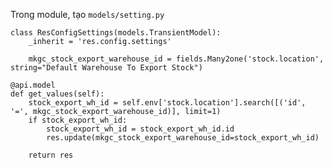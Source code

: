 Trong module, tạo `models/setting.py`

    class ResConfigSettings(models.TransientModel):
        _inherit = 'res.config.settings'

        mkgc_stock_export_warehouse_id = fields.Many2one('stock.location', string="Default Warehouse To Export Stock")

    @api.model
    def get_values(self):
        stock_export_wh_id = self.env['stock.location'].search([('id', '=', mkgc_stock_export_warehouse_id)], limit=1)
        if stock_export_wh_id:
            stock_export_wh_id = stock_export_wh_id.id
            res.update(mkgc_stock_export_warehouse_id=stock_export_wh_id)

        return res
